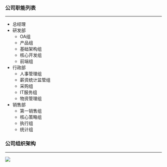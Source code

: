 ### 公司职能列表
---
+ 总经理
+ 研发部
    - OA组
    - 产品组
    - 基础架构组
    - 核心开发组
    - 前端组
+ 行政部
    - 人事管理组
    - 薪资统计监管组
    - 采购组
    - IT服务组
    - 物资管理组
+ 销售部
    - 第一销售组
    - 核心策略组
    - 执行组
    - 统计组

### 公司组织架构
---
![](/mypublic/images/tmpStructure.png)
